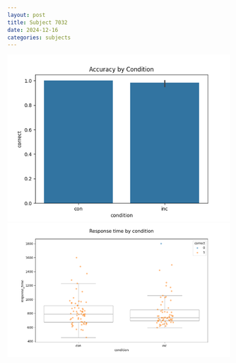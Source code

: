 ```yaml
---
layout: post
title: Subject 7032
date: 2024-12-16
categories: subjects
---
```


![](data/7032/run-5/7032_NF_acc.png)
![](data/7032/run-5/7032_NF_rt.png)
